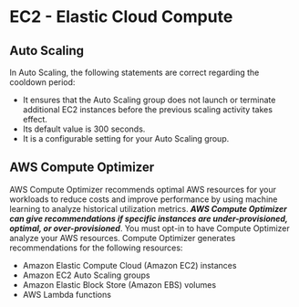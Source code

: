 # EC2 - Elastic Cloud Compute

## Auto Scaling

In Auto Scaling, the following statements are correct regarding the cooldown period:
- It ensures that the Auto Scaling group does not launch or terminate additional EC2 instances before the previous scaling activity takes effect.
- Its default value is 300 seconds.
- It is a configurable setting for your Auto Scaling group.


## AWS Compute Optimizer 

AWS Compute Optimizer recommends optimal AWS resources for your workloads to reduce costs and improve performance by using machine learning to analyze historical utilization metrics. ***AWS Compute Optimizer can give recommendations if specific instances are under-provisioned, optimal, or over-provisioned***. You must opt-in to have Compute Optimizer analyze your AWS resources. Compute Optimizer generates recommendations for the following resources:
- Amazon Elastic Compute Cloud (Amazon EC2) instances
- Amazon EC2 Auto Scaling groups
- Amazon Elastic Block Store (Amazon EBS) volumes
- AWS Lambda functions

